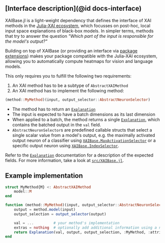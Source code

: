## [Interface description](@id docs-interface)

XAIBase.jl is a light-weight dependency that defines the interface of XAI methods 
in the [Julia-XAI ecosystem](https://github.com/Julia-XAI),
which focusses on post-hoc, local input space explanations of black-box models.
In simpler terms, methods that try to answer the question 
*"Which part of the input is responsible for the model's output?"*

Building on top of XAIBase 
(or providing an interface via [package extensions](https://pkgdocs.julialang.org/v1/creating-packages/#Conditional-loading-of-code-in-packages-(Extensions)))
makes your package compatible with the Julia-XAI ecosystem,
allowing you to automatically compute heatmaps for vision and language models. 

This only requires you to fulfill the following two requirements:

1. An XAI method has to be a subtype of `AbstractXAIMethod`
2. An XAI method has to implement the following method: 

```julia
(method::MyMethod)(input, output_selector::AbstractNeuronSelector)
```

* The method has to return an [`Explanation`](@ref)
* The input is expected to have a batch dimensions as its last dimension
* When applied to a batch, the method returns a single [`Explanation`](@ref), 
  which contains the batched output in the `val` field.
* `AbstractNeuronSelector`s are predefined callable structs 
  that select a single scalar value from a model's output, 
  e.g. the maximally activated output neuron of a classifier using [`XAIBase.MaxActivationSelector`](@ref)
  or a specific output neuron using [`XAIBase.IndexSelector`](@ref).

Refer to the [`Explanation`](@ref) documentation for a description of the expected fields.
For more information, take a look at [`src/XAIBase.jl`](https://github.com/Julia-XAI/XAIBase.jl/blob/main/src/XAIBase.jl).

## Example implementation
```julia
struct MyMethod{M} <: AbstractXAIMethod 
    model::M    
end

function (method::MyMethod)(input, output_selector::AbstractNeuronSelector)
    output = method.model(input)
    output_selection = output_selector(output)

    val = ...         # your method's implementation
    extras = nothing  # optionally add additional information using a named tuple
    return Explanation(val, output, output_selection, :MyMethod, :attribution, extras)
end
```
